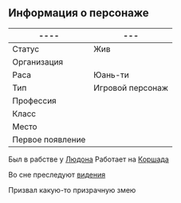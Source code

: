 ## Информация о персонаже
| ----             | --- |
| ---------------- | --- |
| Статус           | Жив    |
| Организация      |     |
| Раса             |  Юань-ти   |
| Тип              |  Игровой персонаж   |
| Профессия        |     |
| Класс            |     |
| Место|     |
|  Первое появление    |     |

Был в рабстве у [Людона](Людон.md)
Работает на [Коршада](Коршад%20Дюмон.md) 

Во сне преследуют [видения](Видения.md)

Призвал какую-то призрачную змею